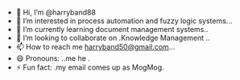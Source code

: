 - 👋 Hi, I’m @harryband88
- 👀 I’m interested in process automation and fuzzy logic systems...
- 🌱 I’m currently learning document management systems..
- 💞️ I’m looking to collaborate on .Knowledge Management ..
- 📫 How to reach me harryband50@gmail.com...
- 😄 Pronouns: ..me he .
- ⚡ Fun fact: .my email comes up as MogMog.

<!---
harryband88/harryband88 is a ✨ special ✨ repository because its `README.md` (this file) appears on your GitHub profile.
You can click the Preview link to take a look at your changes.
--->
